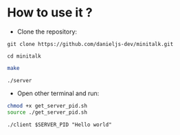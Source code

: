 # How to use it ?
- Clone the repository:
```shell
git clone https://github.com/danieljs-dev/minitalk.git
```
```shell
cd minitalk
```
```bash
make
```
```shell
./server
```
- Open other terminal and run:
```bash
chmod +x get_server_pid.sh
source ./get_server_pid.sh
```
```shell
./client $SERVER_PID "Hello world"
```
